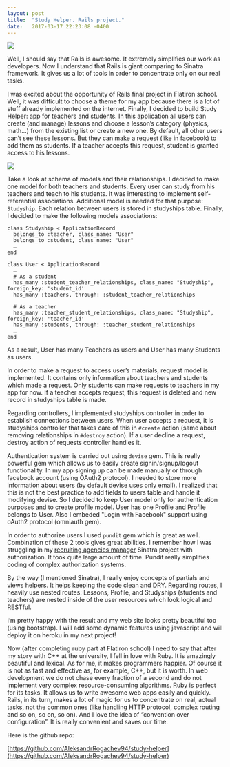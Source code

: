 ```yaml
---
layout: post
title:  "Study Helper. Rails project."
date:   2017-03-17 22:23:08 -0400
---
```


![](http://imgh.us/study_helper2.jpg)

Well, I should say that Rails is awesome. It extremely simplifies our work as developers. Now I understand that Rails is giant comparing to Sinatra framework. It gives us a lot of tools in order to concentrate only on our real tasks.

I was excited about the opportunity of Rails final project in Flatiron school. Well, it was difficult to choose a theme for my app because there is a lot of stuff already implemented on the internet. Finally, I decided to build Study Helper: app for teachers and students. In this application all users can create (and manage) lessons and choose a lesson’s category (physics, math…) from the existing list or create a new one.  By default, all other users can’t see these lessons. But they can make a request (like in facebook) to add them as students. If a teacher accepts this request, student is granted access to his lessons. 

![](http://imgh.us/schema_studyhelper_1.png)

Take a look at schema of models and their relationships. I decided to make one model for both teachers and students. Every user can study from his teachers and teach to his students. It was interesting to implement self-referential associations. Additional model is needed for that purpose: `Studyship`. Each relation between users is stored in studyships table. Finally, I decided to make the following models associations:

```
class Studyship < ApplicationRecord
  belongs_to :teacher, class_name: "User"
  belongs_to :student, class_name: "User"
  …
end

class User < ApplicationRecord
  …
  # As a student
  has_many :student_teacher_relationships, class_name: "Studyship", foreign_key: 'student_id'
  has_many :teachers, through: :student_teacher_relationships

  # As a teacher
  has_many :teacher_student_relationships, class_name: "Studyship", foreign_key: 'teacher_id'
  has_many :students, through: :teacher_student_relationships
  …
end
```

As a result, User has many Teachers as users and User has many Students as users.

In order to make a request to access user’s materials, request model is implemented. It contains only information about teachers and students which made a request. Only students can make requests to teachers in my app for now. If a teacher accepts request, this request is deleted and new record in studyships table is made.

Regarding controllers, I implemented studyships controller in order to establish connections between users. When user accepts a request, it is studyships controller that takes care of this in `#create` action (same about removing relationships in `#destroy` action). If a user decline a request, destroy action of requests controller handles it.

Authentication system is carried out using `devise` gem. This is really powerful gem which allows us to easily create signin/signup/logout functionality. In my app signing up can be made manually or through facebook account (using OAuth2 protocol). I needed to store more information about users (by default devise uses only email). I realized that this is not the best practice to add fields to users table and handle it modifying devise. So I decided to keep User model only for authentication purposes and to create profile model. User has one Profile and Profile belongs to User. Also I embeded "Login with Facebook" support using oAuth2 protocol (omniauth gem).

In order to authorize users I used `pundit` gem which is great as well. Combination of these 2 tools gives great abilities. I remember how I was struggling in my [recruiting agencies manager]( http://aleksandr-rogachev-blog.com/2017/02/13/sinatra_recruiting_agencies_management/) Sinatra project with authorization. It took quite large amount of time. Pundit really simplifies coding of complex authorization systems. 

By the way (I mentioned Sinatra), I really enjoy concepts of partials and views helpers. It helps keeping the code clean and DRY. Regarding routes, I heavily use nested routes:  Lessons, Profile, and Studyships (students and teachers) are nested inside of the user resources which look logical and RESTful.

I’m pretty happy with the result and my web site looks pretty beautiful too (using bootstrap). I will add some dynamic features using javascript and will deploy it on heroku in my next project!

Now (after completing ruby part at Flatiron school) I need to say that after my story with C++ at the university, I fell in love with Ruby. It is amazingly beautiful and lexical. As for me, it makes programmers happier. Of course it is not as fast and effective as, for example, C++, but it is worth. In web development we do not chase every fraction of a second and do not implement very complex resource-consuming algorithms. Ruby is perfect for its tasks. It allows us to write awesome web apps easily and quickly. Rails, in its turn, makes a lot of magic for us to concentrate on real, actual tasks, not the common ones (like handling HTTP protocol, complex routing and so on, so on, so on). And I love the idea of “convention over configuration”. It is really convenient and saves our time.

Here is the github repo:

[https://github.com/AleksandrRogachev94/study-helper](https://github.com/AleksandrRogachev94/study-helper)

